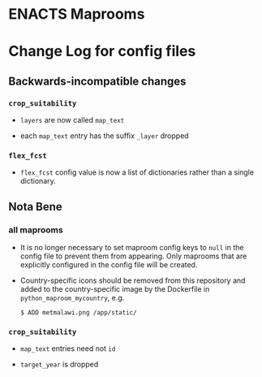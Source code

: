 # ENACTS Maprooms

# Change Log for config files

## Backwards-incompatible changes

### `crop_suitability`

* `layers` are now called `map_text`

* each `map_text` entry has the suffix `_layer` dropped

### `flex_fcst`

* `flex_fcst` config value is now a list of dictionaries rather than a single dictionary.

## Nota Bene

### all maprooms

* It is no longer necessary to set maproom config keys to `null` in the config file to prevent them from appearing. Only maprooms that are explicitly configured in the config file will be created.
* Country-specific icons should be removed from this repository and added to the country-specific image by the Dockerfile in `python_maproom_mycountry`, e.g.

    ```
    $ ADD metmalawi.png /app/static/
    ```

### `crop_suitability`

* `map_text` entries need not `id`

* `target_year` is dropped
